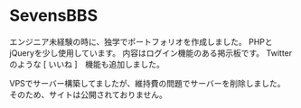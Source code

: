# SevensBBS

エンジニア未経験の時に、独学でポートフォリオを作成しました。
PHPとjQueryを少し使用しています。
内容はログイン機能のある掲示板です。
Twitterのような [ いいね ]　機能も追加しました。

VPSでサーバー構築してましたが、維持費の問題でサーバーを削除しました。
そのため、サイトは公開されておりません。